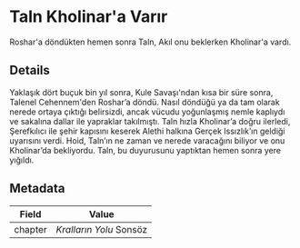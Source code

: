 # Taln Kholinar'a Varır
Roshar'a döndükten hemen sonra Taln, Akıl onu beklerken Kholinar'a vardı.

## Details
Yaklaşık dört buçuk bin yıl sonra, Kule Savaşı'ndan kısa bir süre sonra, Talenel Cehennem'den Roshar’a döndü. Nasıl döndüğü ya da tam olarak nerede ortaya çıktığı belirsizdi, ancak vücudu yoğunlaşmış nemle kaplıydı ve sakalına dallar ile yapraklar takılmıştı. Taln hızla Kholinar’a doğru ilerledi, Şerefkılıcı ile şehir kapısını keserek Alethi halkına Gerçek Issızlık’ın geldiği uyarısını verdi. Hoid, Taln’ın ne zaman ve nerede varacağını biliyor ve onu Kholinar’da bekliyordu. Taln, bu duyurusunu yaptıktan hemen sonra yere yığıldı.

## Metadata
| Field | Value |
| ----- | ----- |
| chapter | *Kralların Yolu* Sonsöz |
